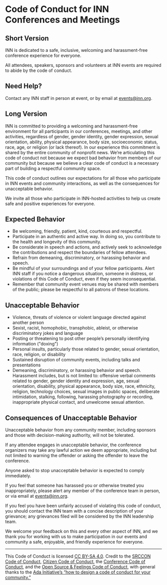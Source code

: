 # Code of Conduct for INN Conferences and Meetings

## Short Version

INN is dedicated to a safe, inclusive, welcoming and harassment-free conference experience for everyone.

All attendees, speakers, sponsors and volunteers at INN events are required to abide by the code of conduct.

## Need Help?

Contact any INN staff in person at event, or by email at [events@inn.org](mailto:events@inn.org).

## Long Version

INN is committed to providing a welcoming and harassment-free environment for all participants in our conferences, meetings, and other activities, regardless of gender, gender identity, gender expression, sexual orientation, ability, physical appearance, body size, socioeconomic status, race, age, or religion (or lack thereof). In our experience this commitment is shared by the entire community of nonprofit news. We’re articulating this code of conduct not because we expect bad behavior from members of our community but because we believe a clear code of conduct is a necessary part of building a respectful community space.

This code of conduct outlines our expectations for all those who participate in INN events and community interactions, as well as the consequences for unacceptable behavior.

We invite all those who participate in INN-hosted activities to help us create safe and positive experiences for everyone.

## Expected Behavior

- Be welcoming, friendly, patient, kind, courteous and respectful.
- Participate in an authentic and active way. In doing so, you contribute to the health and longevity of this community.
- Be considerate in speech and actions, and actively seek to acknowledge the contributions and respect the boundaries of fellow attendees.
- Refrain from demeaning, discriminatory, or harassing behavior and speech.
- Be mindful of your surroundings and of your fellow participants. Alert INN staff if you notice a dangerous situation, someone in distress, or violations of this Code of Conduct, even if they seem inconsequential.
- Remember that community event venues may be shared with members of the public; please be respectful to all patrons of these locations.

## Unacceptable Behavior

- Violence, threats of violence or violent language directed against another person
- Sexist, racist, homophobic, transphobic, ableist, or otherwise discriminatory jokes and language
- Posting or threatening to post other people’s personally identifying information ("doxing")
- Personal insults, particularly those related to gender, sexual orientation, race, religion, or disability
- Sustained disruption of community events, including talks and presentations
- Demeaning, discriminatory, or harassing behavior and speech. Harassment includes, but is not limited to: offensive verbal comments related to gender, gender identity and expression, age, sexual orientation, disability, physical appearance, body size, race, ethnicity, religion, technology choices, sexual images in public spaces, deliberate intimidation, stalking, following, harassing photography or recording, inappropriate physical contact, and unwelcome sexual attention.

## Consequences of Unacceptable Behavior

Unacceptable behavior from any community member, including sponsors and those with decision-making authority, will not be tolerated.

If any attendee engages in unacceptable behavior, the conference organizers may take any lawful action we deem appropriate, including but not limited to warning the offender or asking the offender to leave the conference. 

Anyone asked to stop unacceptable behavior is expected to comply immediately.

If you feel that someone has harassed you or otherwise treated you inappropriately, please alert any member of the conference team in person, or via email at [events@inn.org](mailto:events@inn.org).

If you feel you have been unfairly accused of violating this code of conduct, you should contact the INN team with a concise description of your grievance; any grievances filed will be considered by the INN leadership team.

We welcome your feedback on this and every other aspect of INN, and we thank you for working with us to make participation in our events and community a safe, enjoyable, and friendly experience for everyone.

----

This Code of Conduct is licensed [CC BY-SA 4.0](https://creativecommons.org/licenses/by-sa/4.0/). Credit to the [SRCCON Code of Conduct](http://srccon.org/conduct/), [Citizen Code of Conduct](http://citizencodeofconduct.org/), the [Conference Code of Conduct](http://confcodeofconduct.com/), and the [Open Source & Feelings Code of Conduct](http://www.osfeels.com/conduct/), with general thanks to the [Ada Initiative’s “how to design a code of conduct for your community.”](https://adainitiative.org/2014/02/18/howto-design-a-code-of-conduct-for-your-community/)
